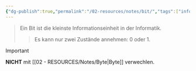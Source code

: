 ```yaml
---
{"dg-publish":true,"permalink":"/02-resources/notes/bit/","tags":["informatik","informatik/netzwerk","mathe/binärzahlen"],"noteIcon":"","updated":"2025-09-10T16:35:09.000+02:00"}
---
```


> Ein Bit ist die kleinste Informationseinheit in der Informatik. 
>> Es kann nur zwei Zustände annehmen: 0 oder 1.

>[!important] 
>**NICHT** mit [[02 - RESOURCES/Notes/Byte\|Byte]] verwechlen.

